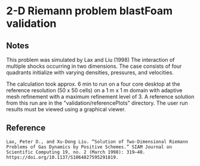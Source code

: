 # 2-D Riemann problem blastFoam validation

## Notes

This problem was simulated by Lax and Liu (1998) The interaction of multiple shocks occurring in two dimensions. The case consists of four quadrants initialize with varying densities, pressures, and velocities.

The calculation took approx. 6 min to run on a four core desktop at the reference resolution (50 x 50 cells) on a 1 m  x 1 m domain with adaptive mesh refinement with a maximum refinement level of 3. A reference solution from this run are in the "validation/referencePlots" directory. The user run results must be viewed using a graphical viewer.


## Reference

```
Lax, Peter D., and Xu-Dong Liu. “Solution of Two-Dimensional Riemann Problems of Gas Dynamics by Positive Schemes.” SIAM Journal on Scientific Computing 19, no. 2 (March 1998): 319–40. https://doi.org/10.1137/S1064827595291819.
```

